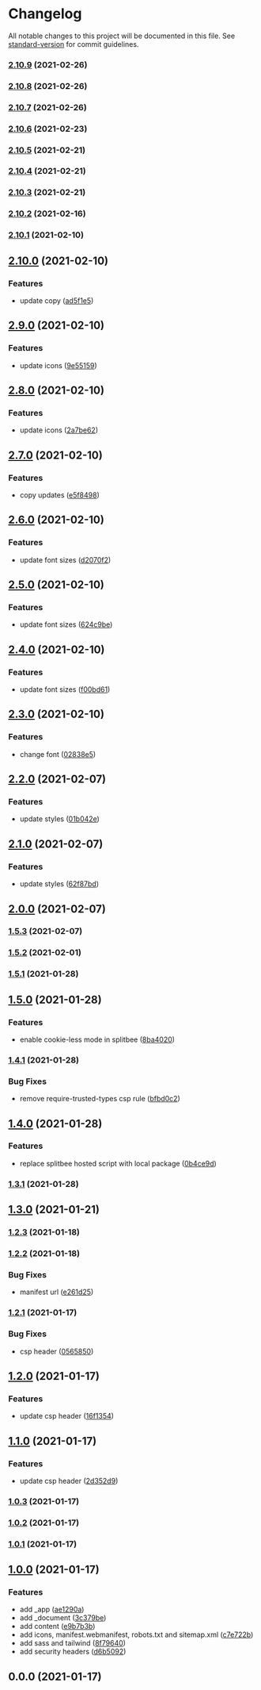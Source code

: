 # Changelog

All notable changes to this project will be documented in this file. See [standard-version](https://github.com/conventional-changelog/standard-version) for commit guidelines.

### [2.10.9](https://github.com/karmasakshi/uma-goyal/compare/v2.10.8...v2.10.9) (2021-02-26)

### [2.10.8](https://github.com/karmasakshi/uma-goyal/compare/v2.10.7...v2.10.8) (2021-02-26)

### [2.10.7](https://github.com/karmasakshi/uma-goyal/compare/v2.10.6...v2.10.7) (2021-02-26)

### [2.10.6](https://github.com/karmasakshi/uma-goyal/compare/v2.10.5...v2.10.6) (2021-02-23)

### [2.10.5](https://github.com/karmasakshi/uma-goyal/compare/v2.10.4...v2.10.5) (2021-02-21)

### [2.10.4](https://github.com/karmasakshi/uma-goyal/compare/v2.10.3...v2.10.4) (2021-02-21)

### [2.10.3](https://github.com/karmasakshi/uma-goyal/compare/v2.10.2...v2.10.3) (2021-02-21)

### [2.10.2](https://github.com/karmasakshi/uma-goyal/compare/v2.10.1...v2.10.2) (2021-02-16)

### [2.10.1](https://github.com/karmasakshi/uma-goyal/compare/v2.10.0...v2.10.1) (2021-02-10)

## [2.10.0](https://github.com/karmasakshi/uma-goyal/compare/v2.9.0...v2.10.0) (2021-02-10)


### Features

* update copy ([ad5f1e5](https://github.com/karmasakshi/uma-goyal/commit/ad5f1e50facdc044e9f7d209c029e0e6ee46914e))

## [2.9.0](https://github.com/karmasakshi/uma-goyal/compare/v2.8.0...v2.9.0) (2021-02-10)


### Features

* update icons ([9e55159](https://github.com/karmasakshi/uma-goyal/commit/9e551590d36c223d044fe921b80d3548234abe6f))

## [2.8.0](https://github.com/karmasakshi/uma-goyal/compare/v2.7.0...v2.8.0) (2021-02-10)


### Features

* update icons ([2a7be62](https://github.com/karmasakshi/uma-goyal/commit/2a7be6270f1bac1fa2d8bdbfb0f544d37dde82d0))

## [2.7.0](https://github.com/karmasakshi/uma-goyal/compare/v2.6.0...v2.7.0) (2021-02-10)


### Features

* copy updates ([e5f8498](https://github.com/karmasakshi/uma-goyal/commit/e5f8498e7afabf18b1bf7e9bdac80e51ec726b6a))

## [2.6.0](https://github.com/karmasakshi/uma-goyal/compare/v2.5.0...v2.6.0) (2021-02-10)


### Features

* update font sizes ([d2070f2](https://github.com/karmasakshi/uma-goyal/commit/d2070f26b03d9aebddafe1829d9508509943c32c))

## [2.5.0](https://github.com/karmasakshi/uma-goyal/compare/v2.4.0...v2.5.0) (2021-02-10)


### Features

* update font sizes ([624c9be](https://github.com/karmasakshi/uma-goyal/commit/624c9bec24ffd9f7fb246227fe4fbe3e681e00e3))

## [2.4.0](https://github.com/karmasakshi/uma-goyal/compare/v2.3.0...v2.4.0) (2021-02-10)


### Features

* update font sizes ([f00bd61](https://github.com/karmasakshi/uma-goyal/commit/f00bd61eb39187a769cdda23a8d74bf49d63e780))

## [2.3.0](https://github.com/karmasakshi/uma-goyal/compare/v2.2.0...v2.3.0) (2021-02-10)


### Features

* change font ([02838e5](https://github.com/karmasakshi/uma-goyal/commit/02838e59227830291c0985d4c82703009540f127))

## [2.2.0](https://github.com/karmasakshi/uma-goyal/compare/v2.1.0...v2.2.0) (2021-02-07)


### Features

* update styles ([01b042e](https://github.com/karmasakshi/uma-goyal/commit/01b042e01f0bff911f4c5e333fa539dc00039a0c))

## [2.1.0](https://github.com/karmasakshi/uma-goyal/compare/v2.0.0...v2.1.0) (2021-02-07)


### Features

* update styles ([62f87bd](https://github.com/karmasakshi/uma-goyal/commit/62f87bdeeea8aaf74e39548138ba587d16f0565d))

## [2.0.0](https://github.com/karmasakshi/uma-goyal/compare/v1.5.3...v2.0.0) (2021-02-07)

### [1.5.3](https://github.com/karmasakshi/uma-goyal/compare/v1.5.2...v1.5.3) (2021-02-07)

### [1.5.2](https://github.com/karmasakshi/uma-goyal/compare/v1.5.1...v1.5.2) (2021-02-01)

### [1.5.1](https://github.com/karmasakshi/uma-goyal/compare/v1.5.0...v1.5.1) (2021-01-28)

## [1.5.0](https://github.com/karmasakshi/uma-goyal/compare/v1.4.1...v1.5.0) (2021-01-28)


### Features

* enable cookie-less mode in splitbee ([8ba4020](https://github.com/karmasakshi/uma-goyal/commit/8ba4020dceb1a083e426129112f7e3eff959f0aa))

### [1.4.1](https://github.com/karmasakshi/uma-goyal/compare/v1.4.0...v1.4.1) (2021-01-28)


### Bug Fixes

* remove require-trusted-types csp rule ([bfbd0c2](https://github.com/karmasakshi/uma-goyal/commit/bfbd0c24de5d0aca0a13239535f5dbf8d381971c))

## [1.4.0](https://github.com/karmasakshi/uma-goyal/compare/v1.3.1...v1.4.0) (2021-01-28)


### Features

* replace splitbee hosted script with local package ([0b4ce9d](https://github.com/karmasakshi/uma-goyal/commit/0b4ce9d5137affa9b6c257f65be416606ca6700d))

### [1.3.1](https://github.com/karmasakshi/uma-goyal/compare/v1.3.0...v1.3.1) (2021-01-28)

## [1.3.0](https://github.com/karmasakshi/uma-goyal/compare/v1.2.3...v1.3.0) (2021-01-21)

### [1.2.3](https://github.com/karmasakshi/uma-goyal/compare/v1.2.2...v1.2.3) (2021-01-18)

### [1.2.2](https://github.com/karmasakshi/uma-goyal/compare/v1.2.1...v1.2.2) (2021-01-18)


### Bug Fixes

* manifest url ([e261d25](https://github.com/karmasakshi/uma-goyal/commit/e261d25adcd6a99fcc03bf207ffc5c1d494a48cc))

### [1.2.1](https://github.com/karmasakshi/uma-goyal/compare/v1.2.0...v1.2.1) (2021-01-17)


### Bug Fixes

* csp header ([0565850](https://github.com/karmasakshi/uma-goyal/commit/0565850505058d2ea989bbb08bb444f91b600733))

## [1.2.0](https://github.com/karmasakshi/uma-goyal/compare/v1.1.0...v1.2.0) (2021-01-17)


### Features

* update csp header ([16f1354](https://github.com/karmasakshi/uma-goyal/commit/16f1354809d51333c93f688dcd3b2357b911ef92))

## [1.1.0](https://github.com/karmasakshi/uma-goyal/compare/v1.0.3...v1.1.0) (2021-01-17)


### Features

* update csp header ([2d352d9](https://github.com/karmasakshi/uma-goyal/commit/2d352d940359701bd55b337d816633db1b3b5b2b))

### [1.0.3](https://github.com/karmasakshi/uma-goyal/compare/v1.0.2...v1.0.3) (2021-01-17)

### [1.0.2](https://github.com/karmasakshi/uma-goyal/compare/v1.0.1...v1.0.2) (2021-01-17)

### [1.0.1](https://github.com/karmasakshi/uma-goyal/compare/v1.0.0...v1.0.1) (2021-01-17)

## [1.0.0](https://github.com/karmasakshi/uma-goyal/compare/v0.0.0...v1.0.0) (2021-01-17)


### Features

* add _app ([ae1290a](https://github.com/karmasakshi/uma-goyal/commit/ae1290a02b34a4cf6b9e1fd2aa838926d507f54c))
* add _document ([3c379be](https://github.com/karmasakshi/uma-goyal/commit/3c379be95fd8c1d696ac5cca50b0219366ea7f7b))
* add content ([e9b7b3b](https://github.com/karmasakshi/uma-goyal/commit/e9b7b3b6b70fee4ccfca811da21533d7bf038595))
* add icons, manifest.webmanifest, robots.txt and sitemap.xml ([c7e722b](https://github.com/karmasakshi/uma-goyal/commit/c7e722bee0e7071281811d1516559d009d6e3eaf))
* add sass and tailwind ([8f79640](https://github.com/karmasakshi/uma-goyal/commit/8f796406b734f7e70b27ad0031e9ab17d8b26757))
* add security headers ([d6b5092](https://github.com/karmasakshi/uma-goyal/commit/d6b5092456b54df16be39f75510a07b4b55068c8))

## 0.0.0 (2021-01-17)
